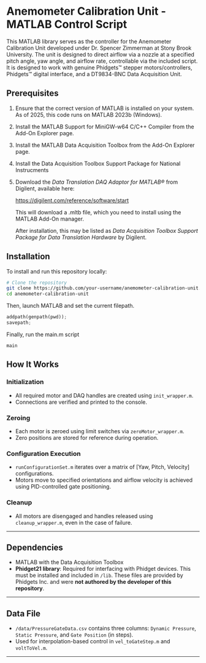 # Anemometer Calibration Unit - MATLAB Control Script

This MATLAB library serves as the controller for the Anemometer Calibration Unit developed under Dr. Spencer Zimmerman at Stony Brook University. The unit is designed to direct airflow via a nozzle at a specified pitch angle, yaw angle, and airflow rate, controllable via the included script. It is designed to work with genuine Phidgets™ stepper motors/controllers, Phidgets™ digital interface, and a DT9834-BNC Data Acquisition Unit. 


## Prerequisites

1. Ensure that the correct version of MATLAB is installed on your system. As of 2025, this code runs on MATLAB 2023b (Windows).

2. Install the MATLAB Support for MiniGW-w64 C/C++ Compiler from the Add-On Explorer page.

3. Install the MATLAB Data Acquisition Toolbox from the Add-On Explorer page.

4. Install the Data Acquisition Toolbox Support Package for National Instrucments 

5. Download the *Data Translation DAQ Adaptor for MATLAB®* from Digilent, available here:
  
    https://digilent.com/reference/software/start

    This will download a .mltb file, which you need to install using the MATLAB Add-On manager.
   
    After installation, this may be listed as *Data Acquisition Toolbox Support Package for Data Translation Hardware* by Digilent.
   

### 

## Installation

To install and run this repository locally:

```bash
# Clone the repository
git clone https://github.com/your-username/anemometer-calibration-unit.git
cd anemometer-calibration-unit
```
Then, launch MATLAB and set the current filepath.
```python
addpath(genpath(pwd));
savepath;
```
Finally, run the main.m script
```
main
```












## How It Works

### Initialization
- All required motor and DAQ handles are created using `init_wrapper.m`.
- Connections are verified and printed to the console.

### Zeroing
- Each motor is zeroed using limit switches via `zeroMotor_wrapper.m`.
- Zero positions are stored for reference during operation.

### Configuration Execution
- `runConfigurationSet.m` iterates over a matrix of [Yaw, Pitch, Velocity] configurations.
- Motors move to specified orientations and airflow velocity is achieved using PID-controlled gate positioning.

### Cleanup
- All motors are disengaged and handles released using `cleanup_wrapper.m`, even in the case of failure.

---

## Dependencies

- MATLAB with the Data Acquisition Toolbox
- **Phidget21 library**: Required for interfacing with Phidget devices. This must be installed and included in `/lib`. These files are provided by Phidgets Inc. and were **not authored by the developer of this repository**.

---

## Data File

- `/data/PressureGateData.csv` contains three columns: `Dynamic Pressure`, `Static Pressure`, and `Gate Position` (in steps).
- Used for interpolation-based control in `vel_toGateStep.m` and `voltToVel.m`.

---
